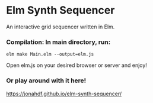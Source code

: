 # Elm Synth Sequencer

An interactive grid sequencer written in Elm. 

### Compilation: In main directory, run:
~~~
elm make Main.elm --output=elm.js
~~~

Open elm.js on your desired browser or server and enjoy!

### Or play around with it here!
https://jonahdf.github.io/elm-synth-sequencer/
